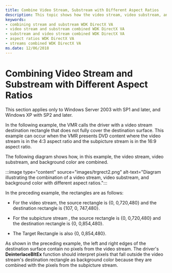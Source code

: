 ```yaml
---
title: Combine Video Stream, Substream with Different Aspect Ratios
description: This topic shows how the video stream, video substream, and background color are combined with different aspect ratios.
keywords:
- combining stream and substream WDK DirectX VA
- video stream and substream combined WDK DirectX VA
- substream and video stream combined WDK DirectX VA
- aspect ratios WDK DirectX VA
- streams combined WDK DirectX VA
ms.date: 12/06/2018
---
```


# Combining Video Stream and Substream with Different Aspect Ratios

This section applies only to Windows Server 2003 with SP1 and later, and Windows XP with SP2 and later.

In the following example, the VMR calls the driver with a video stream destination rectangle that does not fully cover the destination surface. This example can occur when the VMR presents DVD content where the video stream is in the 4:3 aspect ratio and the subpicture stream is in the 16:9 aspect ratio.

The following diagram shows how, in this example, the video stream, video substream, and background color are combined.

:::image type="content" source="images/trgrect2.png" alt-text="Diagram illustrating the combination of a video stream, video substream, and background color with different aspect ratios.":::

In the preceding example, the rectangles are as follows:

- For the video stream, the source rectangle is {0, 0,720,480} and the destination rectangle is {107, 0, 747,480}.

- For the subpicture stream , the source rectangle is {0, 0,720,480} and the destination rectangle is {0, 0,854,480}.

- The Target Rectangle is also {0, 0,854,480}.

As shown in the preceding example, the left and right edges of the destination surface contain no pixels from the video stream. The driver's **DeinterlaceBltEx** function should interpret pixels that fall outside the video stream's destination rectangle as background color because they are combined with the pixels from the subpicture stream.
